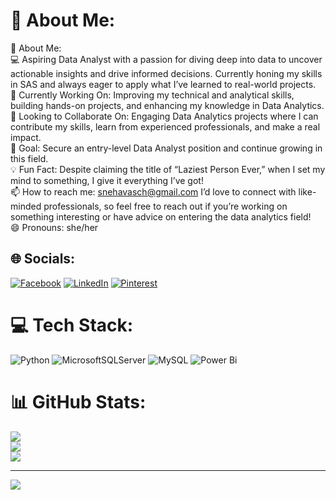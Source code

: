 # 💫 About Me:
💫 About Me: <br>💻 Aspiring Data Analyst with a passion for diving deep into data to uncover actionable insights and drive informed decisions. Currently honing my skills in SAS and always eager to apply what I’ve learned to real-world projects. <br>🌱 Currently Working On: Improving my technical and analytical skills, building hands-on projects, and enhancing my knowledge in Data Analytics. <br>🤝 Looking to Collaborate On: Engaging Data Analytics projects where I can contribute my skills, learn from experienced professionals, and make a real impact. <br>🎯 Goal: Secure an entry-level Data Analyst position and continue growing in this field. <br>💡 Fun Fact: Despite claiming the title of “Laziest Person Ever,” when I set my mind to something, I give it everything I’ve got! <br>📫 How to reach me: snehavasch@gmail.com I’d love to connect with like-minded professionals, so feel free to reach out if you’re working on something interesting or have advice on entering the data analytics field! <br>😄 Pronouns: she/her


## 🌐 Socials:
[![Facebook](https://img.shields.io/badge/Facebook-%231877F2.svg?logo=Facebook&logoColor=white)](https://facebook.com/https://www.facebook.com/sneha.cherukuri.94/) [![LinkedIn](https://img.shields.io/badge/LinkedIn-%230077B5.svg?logo=linkedin&logoColor=white)](https://linkedin.com/in/www.linkedin.com/in/sch-cherukuri) [![Pinterest](https://img.shields.io/badge/Pinterest-%23E60023.svg?logo=Pinterest&logoColor=white)](https://pinterest.com/https://in.pinterest.com/snehacherukuri4/) 

# 💻 Tech Stack:
![Python](https://img.shields.io/badge/python-3670A0?style=flat&logo=python&logoColor=ffdd54) ![MicrosoftSQLServer](https://img.shields.io/badge/Microsoft%20SQL%20Server-CC2927?style=flat&logo=microsoft%20sql%20server&logoColor=white) ![MySQL](https://img.shields.io/badge/mysql-4479A1.svg?style=flat&logo=mysql&logoColor=white) ![Power Bi](https://img.shields.io/badge/power_bi-F2C811?style=flat&logo=powerbi&logoColor=black)
# 📊 GitHub Stats:
![](https://github-readme-stats.vercel.app/api?username=cherisn&theme=blueberry&hide_border=false&include_all_commits=true&count_private=true)<br/>
![](https://github-readme-streak-stats.herokuapp.com/?user=cherisn&theme=blueberry&hide_border=false)<br/>
![](https://github-readme-stats.vercel.app/api/top-langs/?username=cherisn&theme=blueberry&hide_border=false&include_all_commits=true&count_private=true&layout=compact)

---
[![](https://visitcount.itsvg.in/api?id=cherisn&icon=0&color=0)](https://visitcount.itsvg.in)

<!-- Proudly created with GPRM ( https://gprm.itsvg.in ) -->
